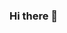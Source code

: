 ### Hi there 👋

<!--
**Suyee-Hnin/Suyee-Hnin** is a ✨ _special_ ✨ repository because its `README.md` (this file) appears on your GitHub profil

- 🔭 I’m currently working on my first responsive website.
- 🌱 I’m currently learning Bootstrap4 and java script.
- 📫 How to reach me: suyeehnin104@gmail.com
- 😄 Pronouns: ...She/her
- ⚡ Fun fact: ...werido
-->
